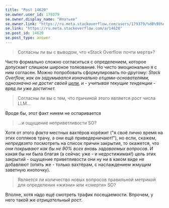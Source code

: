 ```yaml
---
title: "Post 14620"
se.owner.user_id: 179379
se.owner.display_name: "Ипатьев"
se.owner.link: "https://ru.meta.stackoverflow.com/users/179379/%d0%98%d0%bf%d0%b0%d1%82%d1%8c%d0%b5%d0%b2"
se.link: "https://ru.meta.stackoverflow.com/a/14620"
se.post_id: 14620
se.post_type: answer
---
```

<blockquote>
<p>Согласны ли вы с выводом, что «Stack Overflow почти мертв»?</p>
</blockquote>
<p>Чисто формально сложно согласиться с определением, которое допускает слишком широкое толкование. Но чисто эмоционально я с ним согласен. Можно попробовать сформулировать по-другому: <em>Stack Overflow, как он задумывался изначально отцами-основателями, однозначно не достиг своей <a href="https://ru.stackoverflow.com/tour">цели</a>, и - учитывая текущие тенденции - вряд ли уже достигнет.</em></p>
<blockquote>
<p>Согласны ли вы с тем, что причиной этого является рост числа LLM...</p>
</blockquote>
<p>Вроде бы, этот факт никем не оспаривается</p>
<blockquote>
<p>...и ощущение неприветливости SO?</p>
</blockquote>
<p>Хотя от этого <em>факта</em> местных вахтёров корёжит (&quot;я своё лично время на этих сопляков трачу, а они ещё приведерничают!&quot;), но если, скажем, <em>непредвзято</em> посмотреть на список причин закрытия, то окажется, что <em>они покрывают как бы не 90% всех вновь задаваемых вопросов</em>. И какая бы ни была благая (а сейчас уже - и недостижимая!) цель этих закрытий -
ощущение приветливости они ну ни в каком виде не добавляют (опять же - только вахтёрам, с наслаждением жмущим заветную кнопочку).</p>
<blockquote>
<p>Является ли количество новых вопросов правильной метрикой для определения «жизни» или «смерти» SO?</p>
</blockquote>
<p>Вполне, хотя надо ещё смотреть трафик посещаемости. Впрочем, у него такой же <em>отрицательный рост</em>.</p>
